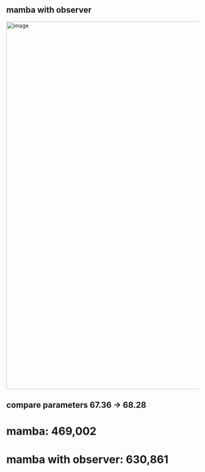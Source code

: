## mamba with observer
<img width="1917" height="962" alt="image" src="https://github.com/user-attachments/assets/d49fa321-2069-4c5a-8f44-27198dfff43c" />

## 

## compare parameters 67.36 -> 68.28 
# mamba: 469,002
# mamba with observer: 630,861

